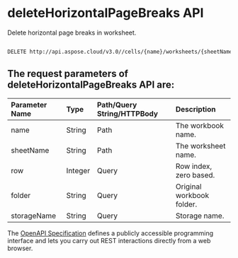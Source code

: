 # **deleteHorizontalPageBreaks API**

Delete horizontal page breaks in worksheet. 

```bash

DELETE http://api.aspose.cloud/v3.0//cells/{name}/worksheets/{sheetName}/horizontalpagebreaks

```

## The request parameters of **deleteHorizontalPageBreaks** API are: 

| Parameter Name | Type | Path/Query String/HTTPBody | Description | 
| :- | :- | :- |:- | 
|name|String|Path|The workbook name.|
|sheetName|String|Path|The worksheet name.|
|row|Integer|Query|Row index, zero based.|
|folder|String|Query|Original workbook folder.|
|storageName|String|Query|Storage name.|


The [OpenAPI Specification](https://reference.aspose.cloud/cells/#/PageBreaksController/DeleteHorizontalPageBreaks) defines a publicly accessible programming interface and lets you carry out REST interactions directly from a web browser.
